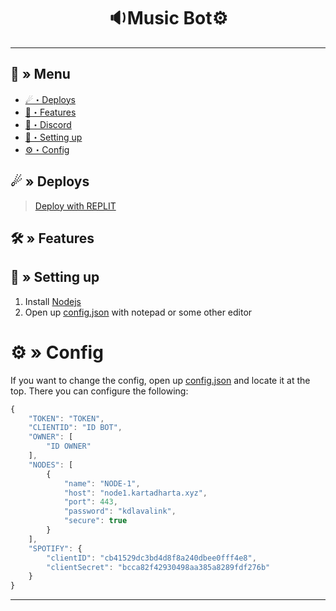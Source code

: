 <h1 align="center">
 🔉Music Bot⚙
</h1>

---
## <a id="menu"></a>🔱 » Menu

- [☄・Deploys](#deploys)
- [🔰・Features](#features)
- [🌌・Discord](https://discord.gg/zM6ZN9UfRs)
- [🎉・Setting up](#setup)
- [⚙・Config](#config)
## <a id="deploys"></a>☄ » Deploys
> [Deploy with REPLIT](https://replit.com/github/Nekros-dsc/Music-Bot)

## <a id="features"></a>🛠 » Features


## <a id="setup"></a> 📁 » Setting up

1. Install [Nodejs](https://nodejs.org/)
2. Open up [config.json](https://discord.gg/zM6ZN9UfRs) with notepad or some other editor

# <a id="config"></a>⚙ » Config

If you want to change the config, open up [config.json](https://discord.gg/zM6ZN9UfRs) and locate it at the top. There you can configure the following:

```js
{
    "TOKEN": "TOKEN",
    "CLIENTID": "ID BOT",
    "OWNER": [
        "ID OWNER"
    ],
    "NODES": [ 
        {
            "name": "NODE-1",
            "host": "node1.kartadharta.xyz",
            "port": 443,
            "password": "kdlavalink",
            "secure": true
        }
    ],
    "SPOTIFY": {
        "clientID": "cb41529dc3bd4d8f8a240dbee0fff4e8",
        "clientSecret": "bcca82f42930498aa385a8289fdf276b"
    }
}
```

---